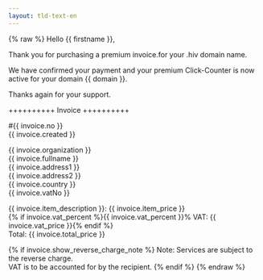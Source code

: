 ```yaml
---
layout: tld-text-en
---
```


{% raw %}
Hello {{ firstname }},

Thank you for purchasing a premium invoice.for your .hiv domain name.

We have confirmed your payment and your premium Click-Counter is now active for your domain {{ domain }}.

Thanks again for your support.

++++++++++ Invoice ++++++++++

\#{{ invoice.no }}  
{{ invoice.created }}

{{ invoice.organization }}  
{{ invoice.fullname }}  
{{ invoice.address1 }}  
{{ invoice.address2 }}  
{{ invoice.country }}  
{{ invoice.vatNo }}  

{{ invoice.item_description }}: {{ invoice.item_price }}  
{% if invoice.vat_percent %}{{ invoice.vat_percent }}% VAT: {{ invoice.vat_price }}{% endif %}  
Total: {{ invoice.total_price }}

{% if invoice.show_reverse_charge_note %}
Note: Services are subject to the reverse charge.  
VAT is to be accounted for by the recipient.
{% endif %}
{% endraw %}
